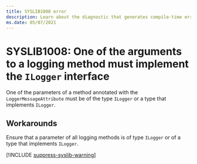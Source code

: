 ```yaml
---
title: SYSLIB1008 error
description: Learn about the diagnostic that generates compile-time error SYSLIB1008.
ms.date: 05/07/2021
---
```


# SYSLIB1008: One of the arguments to a logging method must implement the `ILogger` interface

One of the parameters of a method annotated with the `LoggerMessageAttribute` must be of the type `ILogger` or a type
that implements `ILogger`.

## Workarounds

Ensure that a parameter of all logging methods is of type `ILogger` or of a type that
implements `ILogger`.

[!INCLUDE [suppress-syslib-warning](includes/suppress-source-generator-diagnostics.md)]
